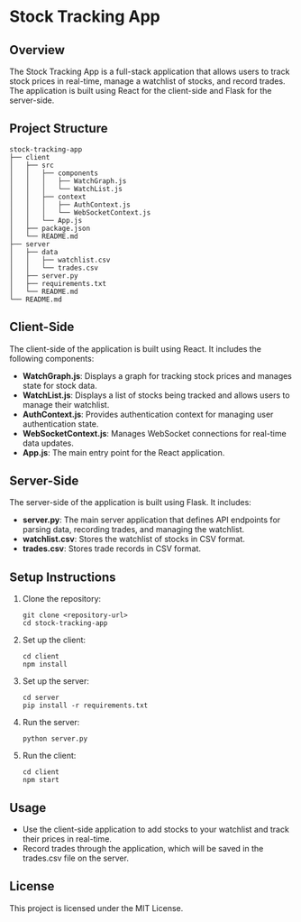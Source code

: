 # Stock Tracking App

## Overview
The Stock Tracking App is a full-stack application that allows users to track stock prices in real-time, manage a watchlist of stocks, and record trades. The application is built using React for the client-side and Flask for the server-side.

## Project Structure
```
stock-tracking-app
├── client
│   ├── src
│   │   ├── components
│   │   │   ├── WatchGraph.js
│   │   │   └── WatchList.js
│   │   ├── context
│   │   │   ├── AuthContext.js
│   │   │   └── WebSocketContext.js
│   │   └── App.js
│   ├── package.json
│   └── README.md
├── server
│   ├── data
│   │   ├── watchlist.csv
│   │   └── trades.csv
│   ├── server.py
│   ├── requirements.txt
│   └── README.md
└── README.md
```

## Client-Side
The client-side of the application is built using React. It includes the following components:
- **WatchGraph.js**: Displays a graph for tracking stock prices and manages state for stock data.
- **WatchList.js**: Displays a list of stocks being tracked and allows users to manage their watchlist.
- **AuthContext.js**: Provides authentication context for managing user authentication state.
- **WebSocketContext.js**: Manages WebSocket connections for real-time data updates.
- **App.js**: The main entry point for the React application.

## Server-Side
The server-side of the application is built using Flask. It includes:
- **server.py**: The main server application that defines API endpoints for parsing data, recording trades, and managing the watchlist.
- **watchlist.csv**: Stores the watchlist of stocks in CSV format.
- **trades.csv**: Stores trade records in CSV format.

## Setup Instructions
1. Clone the repository:
   ```
   git clone <repository-url>
   cd stock-tracking-app
   ```

2. Set up the client:
   ```
   cd client
   npm install
   ```

3. Set up the server:
   ```
   cd server
   pip install -r requirements.txt
   ```

4. Run the server:
   ```
   python server.py
   ```

5. Run the client:
   ```
   cd client
   npm start
   ```

## Usage
- Use the client-side application to add stocks to your watchlist and track their prices in real-time.
- Record trades through the application, which will be saved in the trades.csv file on the server.

## License
This project is licensed under the MIT License.